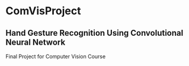 # ComVisProject
## Hand Gesture Recognition Using Convolutional Neural Network
Final Project for Computer Vision Course
